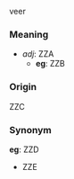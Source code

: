 veer
### Meaning
+ _adj_: ZZA
    + __eg__: ZZB

### Origin

ZZC

### Synonym

__eg__: ZZD

+ ZZE


